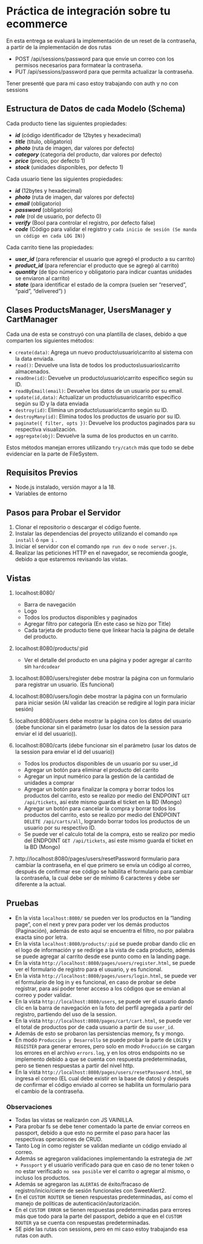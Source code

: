 # Práctica de integración sobre tu ecommerce

En esta entrega se evaluará la implementación de un reset de la contraseña, a partir de la implementación de dos rutas

- POST /api/sessions/password para que envíe un correo con los permisos necesarios para formatear la contraseña.
- PUT /api/sessions/password para que permita actualizar la contraseña.

Tener presenté que para mi caso estoy trabajando con auth y no con sessions

## Estructura de Datos de cada Modelo (Schema)

Cada producto tiene las siguientes propiedades:

- **_id_** (código identificador de 12bytes y hexadecimal)
- **_title_** (titulo, obligatorio)
- **_photo_** (ruta de imagen, dar valores por defecto)
- **_category_** (categoria del producto, dar valores por defecto)
- **_price_** (precio, por defecto 1)
- **_stock_** (unidades disponibles, por defecto 1)

Cada usuario tiene las siguientes propiedades:

- **_id_** (12bytes y hexadecimal)
- **_photo_** (ruta de imagen, dar valores por defecto)
- **_email_** (obligatorio)
- **_password_** (obligatorio)
- **_role_** (rol de usuario, por defecto 0)
- **_verify_** (Bool para controlar el registro, por defecto false)
- **_code_** (Código para validar el registro y `cada inicio de sesión (Se manda un código en cada LOG IN)`)

Cada carrito tiene las propiedades:

- **_user_id_** (para referenciar el usuario que agregó el producto a su carrito)
- **_product_id_** (para referenciar el producto que se agregó al carrito)
- **_quantity_** (de tipo númerico y obligatorio para indicar cuantas unidades se enviaron al carrito)
- **_state_** (para identificar el estado de la compra (suelen ser “reserved”, “paid”, “delivered”) )

## Clases ProductsManager, UsersManager y CartManager

Cada una de esta se construyó con una plantilla de clases, debido a que comparten los siguientes métodos:

- `create(data)`: Agrega un nuevo producto\usuario\carrito al sistema con la data enviada.
- `read()`: Devuelve una lista de todos los productos\usuarios\carrito almacenados.
- `readOne(id)`: Devuelve un producto\usuario\carrito específico según su ID.
- `readByEmail(email)`: Devuelve los datos de un usuario por su email.
- `update(id,data)`: Actualizar un producto\usuario\carrito específico según su ID y la data enviada
- `destroy(id)`: Elimina un producto\usuario\carrito según su ID.
- `destroyMany(id)`: Elimina todos los productos de usuario por su ID.
- `paginate({ filter, opts })`: Devuelve los productos paginados para su respectiva visualización.
- `aggregate(obj)`: Devuelve la suma de los productos en un carrito.

Estos métodos manejan errores utilizando `try/catch` más que todo se debe evidenciar en la parte de FileSystem.

## Requisitos Previos

- Node.js instalado, versión mayor a la 18.
- Variables de entorno

## Pasos para Probar el Servidor

1. Clonar el repositorio o descargar el código fuente.
2. Instalar las dependencias del proyecto utilizando el comando `npm install` ó `npm i` .
3. Iniciar el servidor con el comando `npm run dev` o `node server.js`.
4. Realizar las peticiones HTTP en el navegador, se recomienda google, debido a que estaremos revisando las vistas.

## Vistas

1. localhost:8080/

   - Barra de navegación
   - Logo
   - Todos los productos disponibles y paginados
   - Agregar filtro por categoría (En este caso se hizo por Title)
   - Cada tarjeta de producto tiene que linkear hacia la página de detalle del producto.

2. localhost:8080/products/:pid
   - Ver el detalle del producto en una página y poder agregar al carrito sin `hardcodear`
3. localhost:8080/users/register debe mostrar la página con un formulario para registrar un usuario. (Es funcional)
4. localhost:8080/users/login debe mostrar la página con un formulario para iniciar sesión (Al validar las creación se redigire al login para iniciar sesión)
5. localhost:8080/users debe mostrar la página con los datos del usuario (debe funcionar sin el parámetro (usar los datos de la session para enviar el id del usuario)).
6. localhost:8080/carts (debe funcionar sin el parámetro (usar los datos de la session para enviar el id del usuario))
   - Todos los productos disponibles de un usuario por su user_id
   - Agregar un botón para eliminar el producto del carrito
   - Agregar un input numérico para la gestión de la cantidad de unidades a comprar
   - Agregar un botón para finalizar la compra y borrar todos los productos del carrito, esto se realizo por medio del ENDPOINT `GET /api/tickets`, así este mismo guarda el ticket en la BD (Mongo)
   - Agregar un botón para cancelar la compra y borrar todos los productos del carrito, esto se realizo por medio del ENDPOINT `DELETE /api/carts/all`, logrando borrar todos los productos de un usuario por su respectivo ID.
   - Se puede ver el calculo total de la compra, esto se realizo por medio del ENDPOINT `GET /api/tickets`, así este mismo guarda el ticket en la BD (Mongo)
7. http://localhost:8080/pages/users/resetPassword formulario para cambiar la contraseña, en el que primero se envía un código al correo, después de confirmar ese código se habilita el formulario para cambiar la contraseña, la cual debe ser de mínimo 6 caracteres y debe ser diferente a la actual.

## Pruebas

- En la vista `localhost:8080/` se pueden ver los productos en la “landing page”, con el next y prev para poder ver los demás productos (Paginación), además de esto aquí se encuentra el filtro, no por palabra exacta sino por letra.
- En la vista `localhost:8080/products/:pid` se puede probar dando clic en el logo de información y se redirige a la vista de cada producto, además se puede agregar al carrito desde ese punto como en la landing page.
- En la vista `http://localhost:8080/pages/users/register.html`, se puede ver el formulario de registro para el usuario, y es funcional.
- En la vista `http://localhost:8080/pages/users/login.html`, se puede ver el formulario de log in y es funcional, en caso de probar se debe registrar, para así poder tener acceso a los códigos que se envian al correo y poder validar.
- En la vista `http://localhost:8080/users`, se puede ver el usuario dando clic en la barra de navegación en la foto del perfil agregada a partir del registro, partiendo del uso de la session.
- En la vista `http://localhost:8080/pages/cart/cart.html`, se puede ver el total de productos por de cada usuario a partir de su `user_id`.
- Además de esto se probaron las persistencias memory, fs y mongo.
- En modo `Producción y Desarrollo` se puede probar la parte de `LOGIN` y `REGISTER` para generar errores, pero solo en modo `Producción` se cargan los errores en el archivo `errors.log`, y en los otros endspoints no se implemento debido a que se cuenta con respuesta predeterminadas, pero se tienen respuestas a partir del nivel http.
- En la vista `http://localhost:8080/pages/users/resetPassword.html`, se ingresa el correo (EL cual debe existir en la base de datos) y después de confirmar el código enviado al correo se habilita un formulario para el cambio de la contraseña.

### Observaciones

- Todas las vistas se realizarón con JS VAINILLA.
- Para probar fs se debe tener comentado la parte de enviar correos en passport, debido a que esto no permite el paso para hacer las respectivas operaciones de CRUD.
- Tanto Log in como register se validan mediante un código enviado al correo.
- Además se agregaron validaciones implementando la estrategia de `JWT + Passport` y el usuario verificado para que en caso de no tener token o no estar verificado `no sea posible` ver el carrito o agregar al mismo, o incluso los productos.
- Además se agregaron las `ALERTAS` de éxito/fracaso de registro/inicio/cierre de sesión funcionales con SweetAlert2.
- En el `CUSTOM ROUTER` se tienen respuestas predeterminadas, así como el manejo de políticas de autenticación/autorización.
- En el `CUSTOM ERROR` se tienen respuestas predeterminadas para errores más que todo para la parte del passport, debido a que en el `CUSTOM ROUTER` ya se cuenta con respuestas predeterminadas.
- SE pide las rutas con sessions, pero en mi caso estoy trabajando esa rutas con auth.
